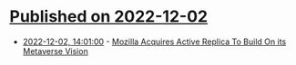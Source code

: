 # [Published on 2022-12-02](index.md)

* [2022-12-02, 14:01:00](https://tech.slashdot.org/story/22/12/02/141253/mozilla-acquires-active-replica-to-build-on-its-metaverse-vision?utm_source=rss1.0mainlinkanon&utm_medium=feed) - [Mozilla Acquires Active Replica To Build On its Metaverse Vision](https://tech.slashdot.org/story/22/12/02/141253/mozilla-acquires-active-replica-to-build-on-its-metaverse-vision?utm_source=rss1.0mainlinkanon&utm_medium=feed)
